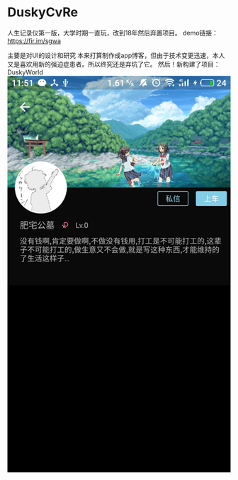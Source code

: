 # DuskyCvRe
人生记录仪第一版，大学时期一直玩，改到18年然后弃置项目。
demo链接： https://fir.im/sgwa

主要是对UI的设计和研究
本来打算制作成app博客，但由于技术变更迅速，本人又是喜欢用新的强迫症患者。所以终究还是弃坑了它。
然后！新构建了项目：DuskyWorld
![Image text](https://github.com/1042932843/img-folder/blob/master/S81009-115109.jpg)
